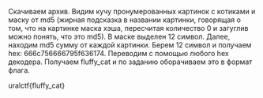 Скачиваем архив. Видим кучу пронумерованных картинок с котиками и маску от md5 (жирная подсказка в названии картинки, говорящая о том, что на картинке маска хэша, пересчитая количество 0 и загуглив можно понять, что это md5). В маске выделен 12 символ. Далее, находим md5 сумму от каждой картинки. Берем 12 символ и получаем hex: 666c756666795f636174. Переводим с помощью любого hex декодера. Получаем fluffy_cat и по заданию оборачиваем это в формат флага.

uralctf{fluffy_cat}
